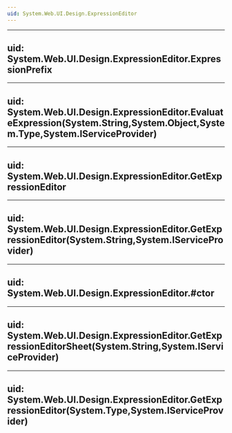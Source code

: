 ```yaml
---
uid: System.Web.UI.Design.ExpressionEditor
---
```


---
uid: System.Web.UI.Design.ExpressionEditor.ExpressionPrefix
---

---
uid: System.Web.UI.Design.ExpressionEditor.EvaluateExpression(System.String,System.Object,System.Type,System.IServiceProvider)
---

---
uid: System.Web.UI.Design.ExpressionEditor.GetExpressionEditor
---

---
uid: System.Web.UI.Design.ExpressionEditor.GetExpressionEditor(System.String,System.IServiceProvider)
---

---
uid: System.Web.UI.Design.ExpressionEditor.#ctor
---

---
uid: System.Web.UI.Design.ExpressionEditor.GetExpressionEditorSheet(System.String,System.IServiceProvider)
---

---
uid: System.Web.UI.Design.ExpressionEditor.GetExpressionEditor(System.Type,System.IServiceProvider)
---

